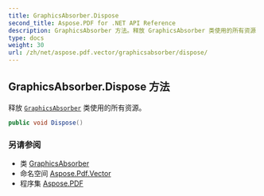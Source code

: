 ```yaml
---
title: GraphicsAbsorber.Dispose
second_title: Aspose.PDF for .NET API Reference
description: GraphicsAbsorber 方法。释放 GraphicsAbsorber 类使用的所有资源
type: docs
weight: 30
url: /zh/net/aspose.pdf.vector/graphicsabsorber/dispose/
---
```

## GraphicsAbsorber.Dispose 方法

释放 [`GraphicsAbsorber`](../) 类使用的所有资源。

```csharp
public void Dispose()
```

### 另请参阅

* 类 [GraphicsAbsorber](../)
* 命名空间 [Aspose.Pdf.Vector](../../../aspose.pdf.vector/)
* 程序集 [Aspose.PDF](../../../)